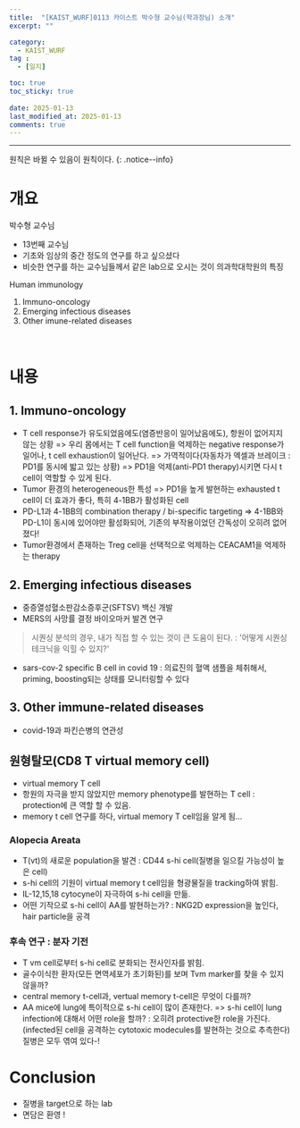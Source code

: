 ```yaml
---
title:  "[KAIST_WURF]0113 카이스트 박수형 교수님(학과장님) 소개" 
excerpt: ""

category:
  - KAIST_WURF
tag :
  - [일지]

toc: true
toc_sticky: true
 
date: 2025-01-13
last_modified_at: 2025-01-13
comments: true
---
```


---
원칙은 바뀔 수 있음이 원칙이다.
{: .notice--info}
# 개요

박수형 교수님
- 13번째 교수님
- 기초와 임상의 중간 정도의 연구를 하고 싶으셨다
- 비슷한 연구를 하는 교수님들께서 같은 lab으로 오시는 것이 의과학대학원의 특징

Human immunology
1. Immuno-oncology
2. Emerging infectious diseases
3. Other imune-related diseases


<br>

# 내용
## 1. Immuno-oncology
- T cell response가 유도되었음에도(염증반응이 일어났음에도), 항원이 없어지지 않는 상황
  => 우리 몸에서는 T cell function을 억제하는 negative response가 일어나, t cell exhaustion이 일어난다.
  => 가역적이다(자동차가 엑셀과 브레이크 : PD1를 동시에 밟고 있는 상황) => PD1을 억제(anti-PD1 therapy)시키면 다시 t cell이 역할할 수 있게 된다.
- Tumor 환경의 heterogeneous한 특성 => PD1을 높게 발현하는 exhausted t cell이 더 효과가 좋다, 특히 4-1BB가 활성화된 cell
- PD-L1과 4-1BB의 combination therapy / bi-specific targeting
  => 4-1BB와 PD-L1이 동시에 있어야만 활성화되어, 기존의 부작용이었던 간독성이 오히려 없어졌다!
- Tumor환경에서 존재하는 Treg cell을 선택적으로 억제하는 CEACAM1을 억제하는 therapy

## 2. Emerging infectious diseases
- 중증열성혈소판감소증후군(SFTSV) 백신 개발
- MERS의 사망률 결정 바이오마커 발견 연구
> 시퀀싱 분석의 경우, 내가 직접 할 수 있는 것이 큰 도움이 된다. : 
> '어떻게 시퀀싱 테크닉을 익힐 수 있지?'
- sars-cov-2 specific B cell in covid 19 : 의료진의 혈액 샘플을 체취해서, priming, boosting되는 상태를 모니터링할 수 있다

## 3. Other immune-related diseases
- covid-19과 파킨슨병의 연관성

## 원형탈모(CD8 T virtual memory cell)
- virtual memory T cell
- 항원의 자극을 받지 않았지만 memory phenotype를 발현하는 T cell : protection에 큰 역할 할 수 있음.
- memory t cell 연구를 하다, virtual memory T cell임을 알게 됨... 
### Alopecia Areata
- T(vt)의 새로운 population을 발견 : CD44 s-hi cell(질병을 일으킬 가능성이 높은 cell)
- s-hi cell의 기원이 virtual memory t cell임을 형광물질을 tracking하여 밝힘.
- IL-12,15,18 cytocyne이 자극하여 s-hi cell을 만듦.
- 어떤 기작으로 s-hi cell이 AA를 발현하는가? : NKG2D expression을 높인다, hair particle을 공격

### 후속 연구 : 분자 기전
- T vm cell로부터 s-hi cell로 분화되는 전사인자를 밝힘.
- 골수이식한 환자(모든 면역세포가 초기화된)를 보며 Tvm marker를 찾을 수 있지 않을까?
- central memory t-cell과, vertual memory t-cell은 무엇이 다를까?
- AA mice에 lung에 특이적으로 s-hi cell이 많이 존재한다. => s-hi cell이 lung infection에 대해서 어떤 role을 할까? : 오히려 protective한 role을 가진다.(infected된 cell을 공격하는 cytotoxic modecules를 발현하는 것으로 추측한다)
질병은 모두 엮여 있다-!


# Conclusion
- 질병을 target으로 하는 lab
- 면담은 환영 !
